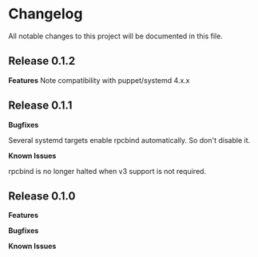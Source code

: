 # Changelog

All notable changes to this project will be documented in this file.

## Release 0.1.2

**Features**
Note compatibility with puppet/systemd 4.x.x

## Release 0.1.1

**Bugfixes**

Several systemd targets enable rpcbind automatically.  So don't disable it.

**Known Issues**

rpcbind is no longer halted when v3 support is not required.

## Release 0.1.0

**Features**

**Bugfixes**

**Known Issues**
